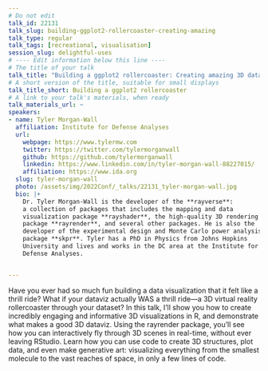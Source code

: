 ```yaml
---
# Do not edit
talk_id: 22131
talk_slug: building-ggplot2-rollercoaster-creating-amazing
talk_type: regular
talk_tags: [recreational, visualisation]
session_slug: delightful-uses
# ---- Edit information below this line ----
# The title of your talk
talk_title: "Building a ggplot2 rollercoaster: Creating amazing 3D data visualizations in R"
# A short version of the title, suitable for small displays
talk_title_short: Building a ggplot2 rollercoaster
# A link to your talk's materials, when ready
talk_materials_url: ~
speakers:
- name: Tyler Morgan-Wall
  affiliation: Institute for Defense Analyses
  url:
    webpage: https://www.tylermw.com
    twitter: https://twitter.com/tylermorganwall
    github: https://github.com/tylermorganwall
    linkedin: https://www.linkedin.com/in/tyler-morgan-wall-88227015/
    affiliation: https://www.ida.org
  slug: tyler-morgan-wall
  photo: /assets/img/2022Conf/_talks/22131_tyler-morgan-wall.jpg
  bio: |+
    Dr. Tyler Morgan-Wall is the developer of the **rayverse**:
    a collection of packages that includes the mapping and data
    visualization package **rayshader**, the high-quality 3D rendering
    package **rayrender**, and several other packages. He is also the
    developer of the experimental design and Monte Carlo power analysis
    package **skpr**. Tyler has a PhD in Physics from Johns Hopkins
    University and lives and works in the DC area at the Institute for
    Defense Analyses.


---
```


<!-- ABSTRACT ----
Please write abstract below. You may use simple markdown (links, code style, bold, italics)
-->

Have you ever had so much fun building a data visualization that it felt like
a thrill ride? What if your dataviz actually WAS a thrill ride—a 3D virtual
reality rollercoaster through your dataset? In this talk, I’ll show you how
to create incredibly engaging and informative 3D visualizations in R, and
demonstrate what makes a good 3D dataviz. Using the rayrender package, you’ll
see how you can interactively fly through 3D scenes in real-time, without ever
leaving RStudio. Learn how you can use code to create 3D structures, plot data,
and even make generative art: visualizing everything from the smallest molecule
to the vast reaches of space, in only a few lines of code.
